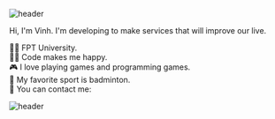 ![header](https://capsule-render.vercel.app/api?type=wave&color=gradient&height=300&section=header&text=Hi%20there%20👋&fontSize=50)

Hi, I'm Vinh. I'm developing to make services that will improve our live.

👨‍🎓 FPT University. <br />
🧑‍💻 Code makes me happy. <br />
🎮 I love playing games and programming games. <br />
🏸 My favorite sport is badminton. <br />
🤙 You can contact me: <a href="#" class="fa fa-facebook"></a> <br />

![header](https://capsule-render.vercel.app/api?type=wave&color=gradient&height=300&section=footer&text=capsule%20render&fontSize=50)
